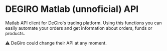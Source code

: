 # DEGIRO Matlab (unnoficial) API

Matlab API client for [DeGiro](https://www.degiro.es)'s trading platform. Using this functions you can easily automate your orders and get information about orders, funds or products.

:warning: DeGiro could change their API at any moment.

